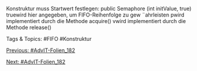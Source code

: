 Konstruktur muss Startwert festlegen:
public Semaphore (int initValue, true)
truewird hier angegeben, um FIFO-Reihenfolge zu gew ¨ahrleisten
pwird implementiert durch die Methode acquire()
vwird implementiert durch die Methode release()

   Tags & Topics:
   #FIFO
   #Konstruktur

[Previous: #AdvIT-Folien_182](AdvIT-Folien_182.md)

[Next: #AdvIT-Folien_182](AdvIT-Folien_182.md)